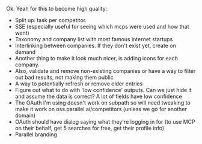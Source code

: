 Ok. Yeah for this to become high quality:

- Split up: task per competitor.
- SSE (especially useful for seeing which mcps were used and how that went)
- Taxonomy and company list with most famous internet startups
- Interlinking between companies. If they don't exist yet, create on demand
- Another thing to make it look much nicer, is adding icons for each company.
- Also, validate and remove non-existing companies or have a way to filter out bad results, not making them public
- A way to potentially refresh or remove older entries
- Figure out what to do with 'low confidence' outputs. Can we just hide it and assume the data is correct? A lot of fields have low confidence
- The OAuth I'm using doesn't work on subpath so will need tweaking to make it work on oss.parallel.ai/competitors (unless we go for another domain)
- OAuth should have dialog saying what they're logging in for (to use MCP on their behalf, get 5 searches for free, get their profile info)
- Parallel branding
